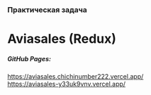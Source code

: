 ### **Практическая задача**
# **Aviasales (Redux)**

##### *GitHub Pages:*
https://aviasales.chichinumber222.vercel.app/  
https://aviasales-y33uk9vnv.vercel.app/  

